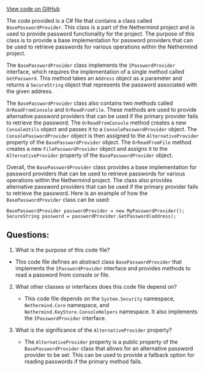 [View code on GitHub](https://github.com/nethermindeth/nethermind/Nethermind.KeyStore/BasePasswordProvider.cs)

The code provided is a C# file that contains a class called `BasePasswordProvider`. This class is a part of the Nethermind project and is used to provide password functionality for the project. The purpose of this class is to provide a base implementation for password providers that can be used to retrieve passwords for various operations within the Nethermind project.

The `BasePasswordProvider` class implements the `IPasswordProvider` interface, which requires the implementation of a single method called `GetPassword`. This method takes an `Address` object as a parameter and returns a `SecureString` object that represents the password associated with the given address.

The `BasePasswordProvider` class also contains two methods called `OrReadFromConsole` and `OrReadFromFile`. These methods are used to provide alternative password providers that can be used if the primary provider fails to retrieve the password. The `OrReadFromConsole` method creates a new `ConsoleUtils` object and passes it to a `ConsolePasswordProvider` object. The `ConsolePasswordProvider` object is then assigned to the `AlternativeProvider` property of the `BasePasswordProvider` object. The `OrReadFromFile` method creates a new `FilePasswordProvider` object and assigns it to the `AlternativeProvider` property of the `BasePasswordProvider` object.

Overall, the `BasePasswordProvider` class provides a base implementation for password providers that can be used to retrieve passwords for various operations within the Nethermind project. The class also provides alternative password providers that can be used if the primary provider fails to retrieve the password. Here is an example of how the `BasePasswordProvider` class can be used:

```
BasePasswordProvider passwordProvider = new MyPasswordProvider();
SecureString password = passwordProvider.GetPassword(address);
```
## Questions: 
 1. What is the purpose of this code file?
   - This code file defines an abstract class `BasePasswordProvider` that implements the `IPasswordProvider` interface and provides methods to read a password from console or file.

2. What other classes or interfaces does this code file depend on?
   - This code file depends on the `System.Security` namespace, `Nethermind.Core` namespace, and `Nethermind.KeyStore.ConsoleHelpers` namespace. It also implements the `IPasswordProvider` interface.

3. What is the significance of the `AlternativeProvider` property?
   - The `AlternativeProvider` property is a public property of the `BasePasswordProvider` class that allows for an alternative password provider to be set. This can be used to provide a fallback option for reading passwords if the primary method fails.